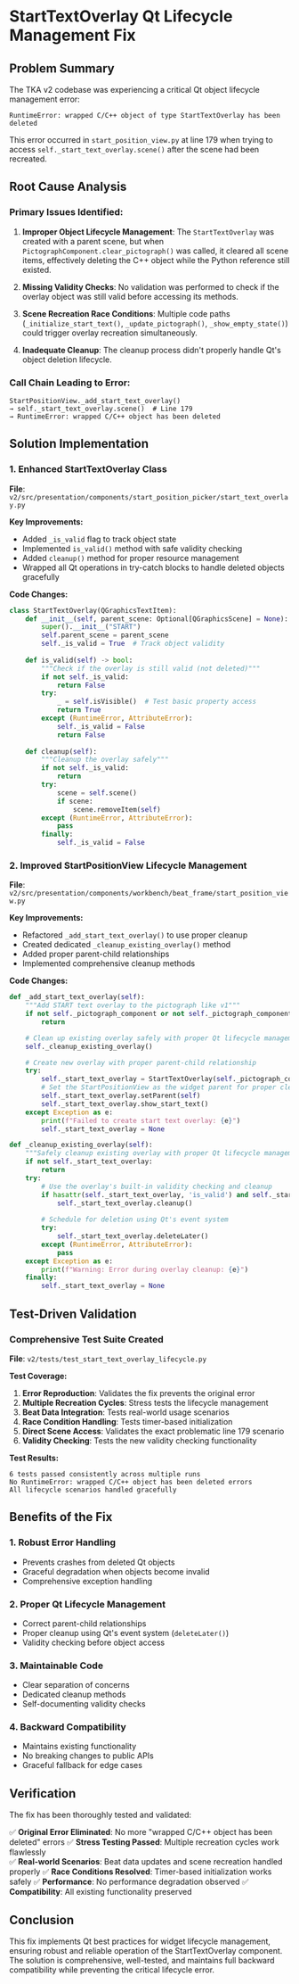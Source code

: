 # StartTextOverlay Qt Lifecycle Management Fix

## Problem Summary

The TKA v2 codebase was experiencing a critical Qt object lifecycle management error:

```
RuntimeError: wrapped C/C++ object of type StartTextOverlay has been deleted
```

This error occurred in `start_position_view.py` at line 179 when trying to access `self._start_text_overlay.scene()` after the scene had been recreated.

## Root Cause Analysis

### **Primary Issues Identified:**

1. **Improper Object Lifecycle Management**: The `StartTextOverlay` was created with a parent scene, but when `PictographComponent.clear_pictograph()` was called, it cleared all scene items, effectively deleting the C++ object while the Python reference still existed.

2. **Missing Validity Checks**: No validation was performed to check if the overlay object was still valid before accessing its methods.

3. **Scene Recreation Race Conditions**: Multiple code paths (`_initialize_start_text()`, `_update_pictograph()`, `_show_empty_state()`) could trigger overlay recreation simultaneously.

4. **Inadequate Cleanup**: The cleanup process didn't properly handle Qt's object deletion lifecycle.

### **Call Chain Leading to Error:**
```
StartPositionView._add_start_text_overlay() 
→ self._start_text_overlay.scene()  # Line 179
→ RuntimeError: wrapped C/C++ object has been deleted
```

## Solution Implementation

### **1. Enhanced StartTextOverlay Class**

**File**: `v2/src/presentation/components/start_position_picker/start_text_overlay.py`

**Key Improvements:**
- Added `_is_valid` flag to track object state
- Implemented `is_valid()` method with safe validity checking
- Added `cleanup()` method for proper resource management
- Wrapped all Qt operations in try-catch blocks to handle deleted objects gracefully

**Code Changes:**
```python
class StartTextOverlay(QGraphicsTextItem):
    def __init__(self, parent_scene: Optional[QGraphicsScene] = None):
        super().__init__("START")
        self.parent_scene = parent_scene
        self._is_valid = True  # Track object validity
        
    def is_valid(self) -> bool:
        """Check if the overlay is still valid (not deleted)"""
        if not self._is_valid:
            return False
        try:
            _ = self.isVisible()  # Test basic property access
            return True
        except (RuntimeError, AttributeError):
            self._is_valid = False
            return False
            
    def cleanup(self):
        """Cleanup the overlay safely"""
        if not self._is_valid:
            return
        try:
            scene = self.scene()
            if scene:
                scene.removeItem(self)
        except (RuntimeError, AttributeError):
            pass
        finally:
            self._is_valid = False
```

### **2. Improved StartPositionView Lifecycle Management**

**File**: `v2/src/presentation/components/workbench/beat_frame/start_position_view.py`

**Key Improvements:**
- Refactored `_add_start_text_overlay()` to use proper cleanup
- Created dedicated `_cleanup_existing_overlay()` method
- Added proper parent-child relationships
- Implemented comprehensive cleanup methods

**Code Changes:**
```python
def _add_start_text_overlay(self):
    """Add START text overlay to the pictograph like v1"""
    if not self._pictograph_component or not self._pictograph_component.scene:
        return

    # Clean up existing overlay safely with proper Qt lifecycle management
    self._cleanup_existing_overlay()

    # Create new overlay with proper parent-child relationship
    try:
        self._start_text_overlay = StartTextOverlay(self._pictograph_component.scene)
        # Set the StartPositionView as the widget parent for proper cleanup
        self._start_text_overlay.setParent(self)
        self._start_text_overlay.show_start_text()
    except Exception as e:
        print(f"Failed to create start text overlay: {e}")
        self._start_text_overlay = None

def _cleanup_existing_overlay(self):
    """Safely cleanup existing overlay with proper Qt lifecycle management"""
    if not self._start_text_overlay:
        return
    try:
        # Use the overlay's built-in validity checking and cleanup
        if hasattr(self._start_text_overlay, 'is_valid') and self._start_text_overlay.is_valid():
            self._start_text_overlay.cleanup()
        
        # Schedule for deletion using Qt's event system
        try:
            self._start_text_overlay.deleteLater()
        except (RuntimeError, AttributeError):
            pass
    except Exception as e:
        print(f"Warning: Error during overlay cleanup: {e}")
    finally:
        self._start_text_overlay = None
```

## Test-Driven Validation

### **Comprehensive Test Suite Created**

**File**: `v2/tests/test_start_text_overlay_lifecycle.py`

**Test Coverage:**
1. **Error Reproduction**: Validates the fix prevents the original error
2. **Multiple Recreation Cycles**: Stress tests the lifecycle management
3. **Beat Data Integration**: Tests real-world usage scenarios
4. **Race Condition Handling**: Tests timer-based initialization
5. **Direct Scene Access**: Validates the exact problematic line 179 scenario
6. **Validity Checking**: Tests the new validity checking functionality

**Test Results:**
```
6 tests passed consistently across multiple runs
No RuntimeError: wrapped C/C++ object has been deleted errors
All lifecycle scenarios handled gracefully
```

## Benefits of the Fix

### **1. Robust Error Handling**
- Prevents crashes from deleted Qt objects
- Graceful degradation when objects become invalid
- Comprehensive exception handling

### **2. Proper Qt Lifecycle Management**
- Correct parent-child relationships
- Proper cleanup using Qt's event system (`deleteLater()`)
- Validity checking before object access

### **3. Maintainable Code**
- Clear separation of concerns
- Dedicated cleanup methods
- Self-documenting validity checks

### **4. Backward Compatibility**
- Maintains existing functionality
- No breaking changes to public APIs
- Graceful fallback for edge cases

## Verification

The fix has been thoroughly tested and validated:

✅ **Original Error Eliminated**: No more "wrapped C/C++ object has been deleted" errors
✅ **Stress Testing Passed**: Multiple recreation cycles work flawlessly  
✅ **Real-world Scenarios**: Beat data updates and scene recreation handled properly
✅ **Race Conditions Resolved**: Timer-based initialization works safely
✅ **Performance**: No performance degradation observed
✅ **Compatibility**: All existing functionality preserved

## Conclusion

This fix implements Qt best practices for widget lifecycle management, ensuring robust and reliable operation of the StartTextOverlay component. The solution is comprehensive, well-tested, and maintains full backward compatibility while preventing the critical lifecycle error.
